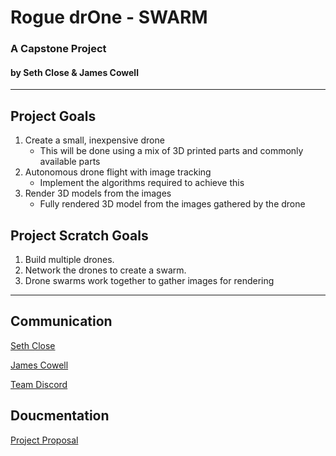 # Rogue drOne - SWARM
### A Capstone Project
#### by Seth Close & James Cowell

---
## Project Goals
1. Create a small, inexpensive drone
   * This will be done using a mix of 3D printed parts and commonly available parts
2. Autonomous drone flight with image tracking
   * Implement the algorithms required to achieve this
3. Render 3D models from the images
   * Fully rendered 3D model from the images gathered by the drone
  
  
## Project Scratch Goals
1. Build multiple drones.
2. Network the drones to create a swarm.
3. Drone swarms work together to gather images for rendering

---
## Communication

[Seth Close](sclose1@uncc.edu)

[James Cowell](jcowell1@uncc.edu)

[Team Discord](https://discord.gg/pS7WH8R)


## Doucmentation
[Project Proposal](https://docs.google.com/document/d/1Qn0AaKkgPxXiBETwMTNJuUk5ZNNM7yqAt_4JTHbLq_M/edit?usp=sharing)
